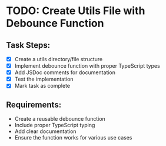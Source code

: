 # TODO: Create Utils File with Debounce Function

## Task Steps:
- [x] Create a utils directory/file structure
- [x] Implement debounce function with proper TypeScript types
- [x] Add JSDoc comments for documentation
- [x] Test the implementation
- [x] Mark task as complete

## Requirements:
- Create a reusable debounce function
- Include proper TypeScript typing
- Add clear documentation
- Ensure the function works for various use cases
